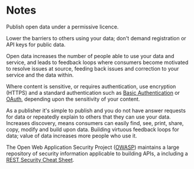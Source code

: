 # Notes
Publish open data under a permissive licence.

Lower the barriers to others using your data; don't demand registration or API keys for public data.

Open data increases the number of people able to use your data and service, and leads to feedback loops where consumers become motivated to resolve issues at source, feeding back issues and correction to your service and the data within.

Where content is sensitive, or requires authentication, use encryption (HTTPS) and a standard authentication such as [Basic Authentication](http://en.wikipedia.org/wiki/Basic_access_authentication) or [OAuth](http://en.wikipedia.org/wiki/OAuth), depending upon the sensitivity of your content.

As a publisher it's simple to publish and you do not have answer requests for data or repeatedly explain to others that they can use your data.
Increases discovery, means consumers can easily find, see, print, share, copy, modify and build upon data.
Building virtuous feedback loops for data; value of data increases more people who use it.

The Open Web Application Security Project ([OWASP](https://www.owasp.org)) maintains a large repository of security information applicable to building APIs, a including a [REST Security Cheat Sheet](https://www.owasp.org/index.php/REST_Security_Cheat_Sheet).
